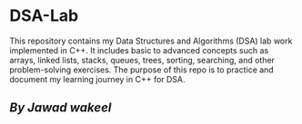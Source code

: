# DSA-Lab
This repository contains my Data Structures and Algorithms (DSA) lab work implemented in C++. It includes basic to advanced concepts such as arrays, linked lists, stacks, queues, trees, sorting, searching, and other problem-solving exercises. The purpose of this repo is to practice and document my learning journey in C++ for DSA.
<h2><i> By Jawad wakeel </i></h2>
